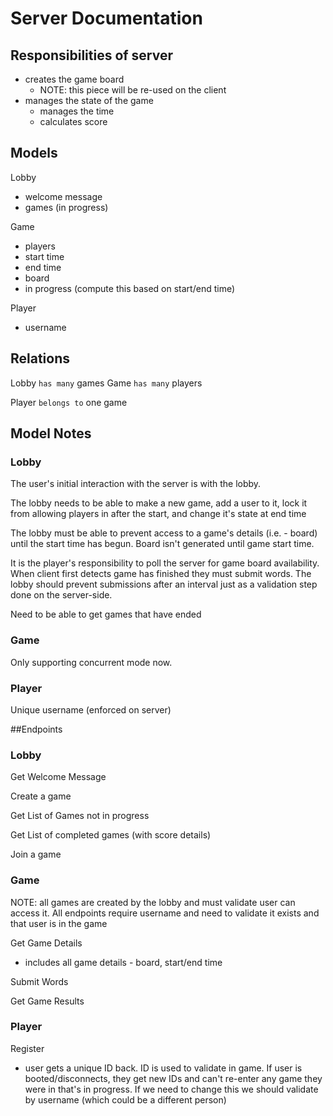 # Server Documentation

## Responsibilities of server

- creates the game board
  - NOTE: this piece will be re-used on the client
- manages the state of the game
  - manages the time
  - calculates score


## Models
Lobby
  - welcome message
  - games (in progress)

Game
  - players
  - start time
  - end time
  - board
  - in progress (compute this based on start/end time)

Player
  - username
  

## Relations
Lobby `has many` games
Game `has many` players

Player `belongs to` one game


## Model Notes

### Lobby

The user's initial interaction with the server is with the lobby. 

The lobby needs to be able to make a new game, add a user to it, lock it from allowing players in after the start, and change it's state at end time

The lobby must be able to prevent access to a game's details (i.e. - board) until the start time has begun. Board isn't generated until game start time.

It is the player's responsibility to poll the server for game board availability. When client first detects game has finished they must submit words. The lobby should prevent submissions after an interval just as a validation step done on the server-side.

Need to be able to get games that have ended

### Game

Only supporting concurrent mode now. 


### Player

Unique username (enforced on server)



##Endpoints

### Lobby
Get Welcome Message

Create a game

Get List of Games not in progress

Get List of completed games (with score details)

Join a game



### Game
NOTE: all games are created by the lobby and must validate user can access it. All endpoints require username and need to validate it exists and that user is in the game


Get Game Details
- includes all game details - board, start/end time

Submit Words

Get Game Results


### Player
Register
- user gets a unique ID back. ID is used to validate in game. If user is booted/disconnects, they get new IDs and can't re-enter any game they were in that's in progress. If we need to change this we should validate by username (which could be a different person)








